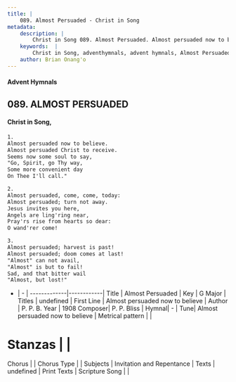```yaml
---
title: |
    089. Almost Persuaded - Christ in Song
metadata:
    description: |
        Christ in Song 089. Almost Persuaded. Almost persuaded now to believe. Almost persuaded Christ to receive. Seems now some soul to say,  "Go, Spirit, go Thy way, Some more convenient day On Thee I'll call."
    keywords:  |
        Christ in Song, adventhymnals, advent hymnals, Almost Persuaded, Almost persuaded now to believe. 
    author: Brian Onang'o
---
```


#### Advent Hymnals
## 089. ALMOST PERSUADED
####  Christ in Song,

```txt
1.
Almost persuaded now to believe.
Almost persuaded Christ to receive.
Seems now some soul to say, 
"Go, Spirit, go Thy way,
Some more convenient day
On Thee I'll call."

2.
Almost persuaded, come, come, today:
Almost persuaded; turn not away.
Jesus invites you here,
Angels are ling'ring near,
Pray'rs rise from hearts so dear:
O wand'rer come!

3.
Almost persuaded; harvest is past!
Almost persuaded; doom comes at last!
"Almost" can not avail,
"Almost" is but to fail!
Sad, and that bitter wail
"Almost, but lost!"


```

- |   -  |
-------------|------------|
Title | Almost Persuaded |
Key | G Major |
Titles | undefined |
First Line | Almost persuaded now to believe |
Author | P. P. B.
Year | 1908
Composer| P. P. Bliss |
Hymnal|  - |
Tune| Almost persuaded now to believe |
Metrical pattern | |
# Stanzas |  |
Chorus |  |
Chorus Type |  |
Subjects | Invitation and Repentance |
Texts | undefined |
Print Texts | 
Scripture Song |  |
    

